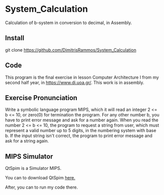 # System_Calculation
Calculation of b-system in conversion to decimal, in Assembly.

## Install

git clone https://github.com/DimitrisRammos/System_Calculation

## Code
This program is the final exercise in lesson Computer Architecture I from my second half year, in https://www.di.uoa.gr/.
This work is in assembly.

## Exercise Pronunciation
Write a symbolic language program MIPS, which it will read an integer 2 <= b <= 10, or zero(0) for termination the program.
For any other number b, you have to print error message and ask for a number again.
When you read the number 2 <= b <= 10, the program to request a string from user, which must represent a valid number up to 5 digits, in the numbering system with base b.
If the input string isn't correct, the program to print error message and ask for a string again.

## MIPS Simulator

QtSpim is a Simulator MIPS. 

You can to download QtSpim [here.](https://sourceforge.net/projects/spimsimulator/files/)

After, you can to run my code there.

